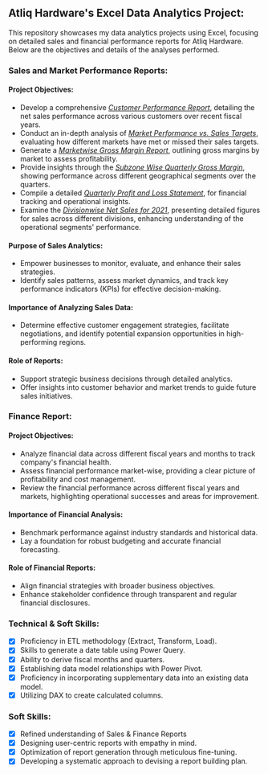 ## Atliq Hardware's Excel Data Analytics Project:

This repository showcases my data analytics projects using Excel, focusing on detailed sales and financial performance reports for Atliq Hardware. Below are the objectives and details of the analyses performed.

### Sales and Market Performance Reports:

#### Project Objectives:

- Develop a comprehensive _[Customer Performance Report](https://github.com/PatrickInbaraj/Excel-Sales-and-Finance-Analytics/blob/main/Customer%20performance%20report.pdf)_, detailing the net sales performance across various customers over recent fiscal years.
- Conduct an in-depth analysis of _[Market Performance vs. Sales Targets](https://github.com/PatrickInbaraj/Excel-Sales-and-Finance-Analytics/blob/main/Market%20performance%20vs%20Target.pdf)_, evaluating how different markets have met or missed their sales targets.
- Generate a _[Marketwise Gross Margin Report](https://github.com/PatrickInbaraj/Excel-Sales-and-Finance-Analytics/blob/main/Marketwise%20GM.pdf)_, outlining gross margins by market to assess profitability.
- Provide insights through the _[Subzone Wise Quarterly Gross Margin](https://github.com/PatrickInbaraj/Excel-Sales-and-Finance-Analytics/blob/main/Subzone%20wise%20Qaterly%20GM.pdf)_, showing performance across different geographical segments over the quarters.
- Compile a detailed _[Quarterly Profit and Loss Statement](https://github.com/PatrickInbaraj/Excel-Sales-and-Finance-Analytics/blob/main/Quaterly%20Profit%20and%20Loss.pdf)_, for financial tracking and operational insights.
- Examine the _[Divisionwise Net Sales for 2021](https://github.com/PatrickInbaraj/Excel-Sales-and-Finance-Analytics/blob/main/Divisionwise%20net%20sales%202021.pdf)_, presenting detailed figures for sales across different divisions, enhancing understanding of the operational segments' performance.

#### Purpose of Sales Analytics:

- Empower businesses to monitor, evaluate, and enhance their sales strategies.
- Identify sales patterns, assess market dynamics, and track key performance indicators (KPIs) for effective decision-making.

#### Importance of Analyzing Sales Data:

- Determine effective customer engagement strategies, facilitate negotiations, and identify potential expansion opportunities in high-performing regions.

#### Role of Reports:

- Support strategic business decisions through detailed analytics.
- Offer insights into customer behavior and market trends to guide future sales initiatives.

### Finance Report:

#### Project Objectives:

- Analyze financial data across different fiscal years and months to track company's financial health.
- Assess financial performance market-wise, providing a clear picture of profitability and cost management.
- Review the financial performance across different fiscal years and markets, highlighting operational successes and areas for improvement.

#### Importance of Financial Analysis:

- Benchmark performance against industry standards and historical data.
- Lay a foundation for robust budgeting and accurate financial forecasting.

#### Role of Financial Reports:

- Align financial strategies with broader business objectives.
- Enhance stakeholder confidence through transparent and regular financial disclosures.

### Technical & Soft Skills:
- [x] Proficiency in ETL methodology (Extract, Transform, Load).
- [x] Skills to generate a date table using Power Query.
- [x] Ability to derive fiscal months and quarters.
- [x] Establishing data model relationships with Power Pivot.
- [x] Proficiency in incorporating supplementary data into an existing data model.
- [x] Utilizing DAX to create calculated columns.

### Soft Skills:
- [x] Refined understanding of Sales & Finance Reports
- [x] Designing user-centric reports with empathy in mind.
- [x] Optimization of report generation through meticulous fine-tuning.
- [x] Developing a systematic approach to devising a report building plan.
